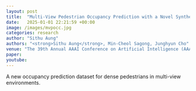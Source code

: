 ```yaml
---
layout: post
title:  "Multi-View Pedestrian Occupancy Prediction with a Novel Synthetic Dataset"
date:   2025-01-01 22:21:59 +00:00
image: /images/mvpocc.jpg
categories: research
author: "Sithu Aung"
authors: "<strong>Sithu Aung</strong>, Min-Cheol Sagong, Junghyun Cho"
venue: "The 39th Annual AAAI Conference on Artificial Intelligence (AAAI)"
paper: 
youtube: 
---
```

A new occupancy prediction dataset for dense pedestrians in multi-view environments.